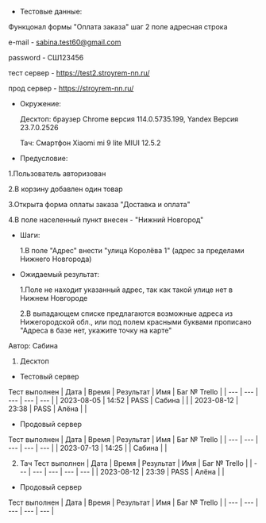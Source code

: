 * Тестовые данные:

 Функцонал формы "Оплата заказа" шаг 2 поле адресная строка
 
 e-mail - sabina.test60@gmail.com
 
 password - СШ123456
 
 тест сервер - https://test2.stroyrem-nn.ru/
 
 прод сервер - https://stroyrem-nn.ru/
 
 * Окружение: 

	Десктоп: браузер Chrome версия 114.0.5735.199, Yandex Версия 23.7.0.2526
	
	Тач: Cмартфон Xiaomi mi 9 lite MIUI 12.5.2
 
* Предусловие:
 
 1.Пользователь авторизован
 
 2.В корзину добавлен один товар
 
 3.Открыта форма оплаты заказа "Доставка и оплата"
 
 4.В поле населенный пункт внесен -  "Нижний Новгород"
 

* Шаги:

  1.В поле "Адрес" внести "улица Королёва 1" (адрес за пределами Нижнего Новгорода)
 

* Ожидаемый результат:

   1.Поле не находит указанный адрес, так как такой улице нет в Нижнем Новгороде
   
   2.В выпадающем списке предлагаются возможные адреса из Нижегородской обл., или под полем краcными буквами прописано "Адреса в базе нет, укажите точку на карте"
  

Автор: Сабина

1. Десктоп
* Тестовый сервер 

Тест выполнен
| Дата | Время | Результат | Имя | Баг № Trello |
| --- | --- | --- | --- | --- |
| 2023-08-05 | 14:52 | PASS | Сабина |   |
| 2023-08-12 | 23:38 | PASS | Алёна |   |

* Продовый сервер

Тест выполнен
| Дата | Время | Результат | Имя | Баг № Trello |
| --- | --- | --- | --- | --- |
| 2023-07-13 | 14:25 |  | Сабина |   | 

2. Тач
   Тест выполнен
   | Дата | Время | Результат | Имя | Баг № Trello |
   | --- | --- | --- | --- | --- |
   | 2023-08-12 | 23:39 | PASS | Алёна |   |

* Продовый сервер

Тест выполнен
| Дата | Время | Результат | Имя | Баг № Trello |
| --- | --- | --- | --- | --- |
